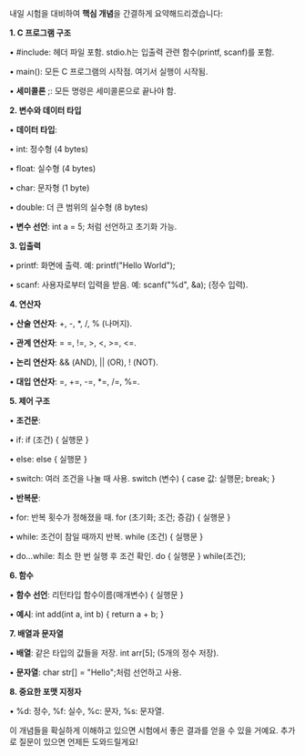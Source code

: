 내일 시험을 대비하여 **핵심 개념**을 간결하게 요약해드리겠습니다:

  

**1. C 프로그램 구조**

  

• #include: 헤더 파일 포함. stdio.h는 입출력 관련 함수(printf, scanf)를 포함.

• main(): 모든 C 프로그램의 시작점. 여기서 실행이 시작됨.

• **세미콜론** ;: 모든 명령은 세미콜론으로 끝나야 함.

  

**2. 변수와 데이터 타입**

  

• **데이터 타입**:

• int: 정수형 (4 bytes)

• float: 실수형 (4 bytes)

• char: 문자형 (1 byte)

• double: 더 큰 범위의 실수형 (8 bytes)

• **변수 선언**: int a = 5; 처럼 선언하고 초기화 가능.

  

**3. 입출력**

  

• printf: 화면에 출력. 예: printf("Hello World");

• scanf: 사용자로부터 입력을 받음. 예: scanf("%d", &a); (정수 입력).

  

**4. 연산자**

  

• **산술 연산자**: +, -, *, /, % (나머지).

• **관계 연산자**: = =, !=, >, <, >=, <=.

• **논리 연산자**: && (AND), || (OR), ! (NOT).

• **대입 연산자**: =, +=, -=, *=, /=, %=.

  

**5. 제어 구조**

  

• **조건문**:

• if: if (조건) { 실행문 }

• else: else { 실행문 }

• switch: 여러 조건을 나눌 때 사용. switch (변수) { case 값: 실행문; break; }

• **반복문**:

• for: 반복 횟수가 정해졌을 때. for (초기화; 조건; 증감) { 실행문 }

• while: 조건이 참일 때까지 반복. while (조건) { 실행문 }

• do...while: 최소 한 번 실행 후 조건 확인. do { 실행문 } while(조건);

  

**6. 함수**

  

• **함수 선언**: 리턴타입 함수이름(매개변수) { 실행문 }

• **예시**: int add(int a, int b) { return a + b; }

  

**7. 배열과 문자열**

  

• **배열**: 같은 타입의 값들을 저장. int arr[5]; (5개의 정수 저장).

• **문자열**: char str[] = "Hello";처럼 선언하고 사용.

  

**8. 중요한 포맷 지정자**

  

• %d: 정수, %f: 실수, %c: 문자, %s: 문자열.

  

이 개념들을 확실하게 이해하고 있으면 시험에서 좋은 결과를 얻을 수 있을 거예요. 추가로 질문이 있으면 언제든 도와드릴게요!